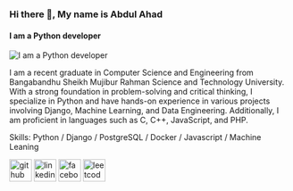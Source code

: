### Hi there 👋, My name is Abdul Ahad
#### I am a Python developer
![I am a Python developer](https://github.com/AAhadNur/AAhadNur/blob/main/github_banner.png)

I am a recent graduate in Computer Science and Engineering from Bangabandhu Sheikh Mujibur Rahman Science and Technology University. With a strong foundation in problem-solving and critical thinking, I specialize in Python and have hands-on experience in various projects involving Django, Machine Learning, and Data Engineering. Additionally, I am proficient in languages such as C, C++, JavaScript, and PHP.

Skills: Python / Django / PostgreSQL / Docker / Javascript / Machine Leaning

[<img src='https://cdn.jsdelivr.net/npm/simple-icons@3.0.1/icons/github.svg' alt='github' height='40'>](https://github.com/AAhadNur)  [<img src='https://cdn.jsdelivr.net/npm/simple-icons@3.0.1/icons/linkedin.svg' alt='linkedin' height='40'>](https://www.linkedin.com/in/https://www.linkedin.com/in/abdul-ahad-nur//)  [<img src='https://cdn.jsdelivr.net/npm/simple-icons@3.0.1/icons/facebook.svg' alt='facebook' height='40'>](https://www.facebook.com/https://www.facebook.com/ahad.nur.754)  [<img src='https://cdn.jsdelivr.net/npm/simple-icons@3.0.1/icons/leetcode.svg' alt='leetcode' height='40'>](https://leetcode.com/ahadnur0001/)  





